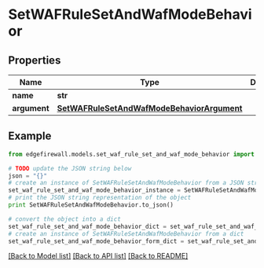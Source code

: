 # SetWAFRuleSetAndWafModeBehavior


## Properties
Name | Type | Description | Notes
------------ | ------------- | ------------- | -------------
**name** | **str** |  | [optional] 
**argument** | [**SetWAFRuleSetAndWafModeBehaviorArgument**](SetWAFRuleSetAndWafModeBehaviorArgument.md) |  | [optional] 

## Example

```python
from edgefirewall.models.set_waf_rule_set_and_waf_mode_behavior import SetWAFRuleSetAndWafModeBehavior

# TODO update the JSON string below
json = "{}"
# create an instance of SetWAFRuleSetAndWafModeBehavior from a JSON string
set_waf_rule_set_and_waf_mode_behavior_instance = SetWAFRuleSetAndWafModeBehavior.from_json(json)
# print the JSON string representation of the object
print SetWAFRuleSetAndWafModeBehavior.to_json()

# convert the object into a dict
set_waf_rule_set_and_waf_mode_behavior_dict = set_waf_rule_set_and_waf_mode_behavior_instance.to_dict()
# create an instance of SetWAFRuleSetAndWafModeBehavior from a dict
set_waf_rule_set_and_waf_mode_behavior_form_dict = set_waf_rule_set_and_waf_mode_behavior.from_dict(set_waf_rule_set_and_waf_mode_behavior_dict)
```
[[Back to Model list]](../README.md#documentation-for-models) [[Back to API list]](../README.md#documentation-for-api-endpoints) [[Back to README]](../README.md)


